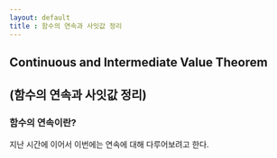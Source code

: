 ```yaml
---
layout: default
title : 함수의 연속과 사잇값 정리
---
```


## Continuous and Intermediate Value Theorem 
## (함수의 연속과 사잇값 정리)

### 함수의 연속이란?

  지난 시간에 이어서 이번에는 연속에 대해 다루어보려고 한다. 